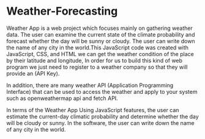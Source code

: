 # Weather-Forecasting
Weather App is a web project which focuses mainly on gathering weather data. The user can examine the current state of the climate probability and forecast whether the day will be sunny or cloudy. The user can write down the name of any city in the world.This JavaScript code was created with JavaScript, CSS, and HTML we can get the weather condition of the place by their latitude and longitude, In order for us to build this kind of web program we just need to register to a weather company so that they will provide an (API Key).

In addition, there are many weather API (Application Programming Interface) that can be used to access the weather and apply to your system such as openweathermap api and fetch API.

In terms of the Weather App Using JavaScript features, the user can estimate the current-day climatic probability and determine whether the day will be cloudy or sunny. In the software, the user can write down the name of any city in the world.
